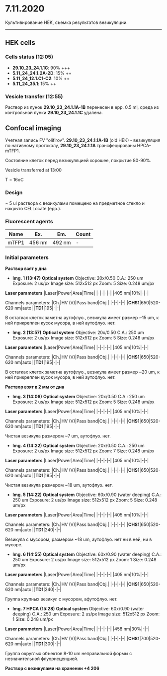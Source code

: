 7.11.2020
=========

Культивирование HEK, съемка результатов везикуляции.

---

## HEK cells 
### Cells status (12:05)
- **29.10_23_24.1.1C**: 90% +++
- **5.11_24_24.1.2A-2D**: 15% ++
- **5.11_24_12.1.C1-C2**: 10% ++
- **5.11_24_35.1**: 15% ++

### Vesicle transfer (12:55)
Раствор из лунок **29.10_23_24.1.1A-1B** перенесен в epp. 0.5 ml, среда из контрольной лунки **29.10_23_24.1.1С** удалена.


## Confocal imaging
Учетная запись FV "olifirov".
**29.10_23_24.1.1A-1B** (old HEK) - везикуляция по нативному протоколу, **29.10_23_24.1.1A** трансфецированы HPCA-mTFP1.

Состояние клеток перед везикуляцией хорошее, покрытие 80-90%.

Vesicle transferred at 13:00

T = 16oC

### Design
\~ 5 ul раствора с везикулами помещено на предметное стекло и накрыто CELLocate (epp.).

### Fluorescent agents
|Name|Ex.|Em.|Count|
|-|-|-|-|
|mTFP1|456 nm|492 nm|-|

### Initial parameters

**Раствор взят у дна**

- **Img. 1 (13:47)**
**Optical system**
Objective: 20x/0.50
C.A.: 250 um
Exposure: 2 us/px
Image size: 512x512 px
Zoom: 5
Size: 0.248 um/px

**Laser parameters**
|Laser|Power|Area|Time|
|-|-|-|-|
|405 nm|10%|-|-|

Channels parameters:
|Ch.|HV (V)|Pass band|Obj.|
|-|-|-|-|
|**CHS1**|650|520-620 nm|auto|
|**TD1**|195|-|-|

В остатках клеток заметна аутофлуо., везикула имеет размер \~15 um, к ней прикреплен кусок мусора, в ней аутофлуо. нет.


- **Img. 2 (13:57)**
**Optical system**
Objective: 20x/0.50
C.A.: 250 um
Exposure: 2 us/px
Image size: 512x512 px
Zoom: 5
Size: 0.248 um/px

**Laser parameters**
|Laser|Power|Area|Time|
|-|-|-|-|
|405 nm|10%|-|-|

Channels parameters:
|Ch.|HV (V)|Pass band|Obj.|
|-|-|-|-|
|**CHS1**|650|520-620 nm|auto|
|**TD1**|195|-|-|

В остатках клеток заметна аутофлуо., везикула имеет размер \~20 um, к ней прикреплен кусок мусора, в ней аутофлуо. нет.


**Раствор взят в 2 мм от дна**

- **Img. 3 (14:06)**
**Optical system**
Objective: 20x/0.50
C.A.: 250 um
Exposure: 2 us/px
Image size: 512x512 px
Zoom: 5
Size: 0.248 um/px

**Laser parameters**
|Laser|Power|Area|Time|
|-|-|-|-|
|405 nm|10%|-|-|

Channels parameters:
|Ch.|HV (V)|Pass band|Obj.|
|-|-|-|-|
|**CHS1**|650|520-620 nm|auto|
|**TD1**|195|-|-|

Чистая везикула размером \~7 um,  аутофлуо. нет.


- **Img. 4 (14:22)**
**Optical system**
Objective: 20x/0.50
C.A.: 250 um
Exposure: 2 us/px
Image size: 512x512 px
Zoom: 7
Size: 0.248 um/px

**Laser parameters**
|Laser|Power|Area|Time|
|-|-|-|-|
|405 nm|10%|-|-|

Channels parameters:
|Ch.|HV (V)|Pass band|Obj.|
|-|-|-|-|
|**CHS1**|650|520-620 nm|auto|
|**TD1**|195|-|-|

Чистая везикула размером \~18 um,  аутофлуо. нет.


- **Img. 5 (14:22)**
**Optical system**
Objective: 60x/0.90 (water deeping)
C.A.: 250 um
Exposure: 2 us/px
Image size: 512x512 px
Zoom: 5
Size: 0.248 um/px

**Laser parameters**
|Laser|Power|Area|Time|
|-|-|-|-|
|405 nm|10%|-|-|

Channels parameters:
|Ch.|HV (V)|Pass band|Obj.|
|-|-|-|-|
|**CHS1**|650|520-620 nm|auto|
|**TD1**|240|-|-|

Везикула с мусором, размером \~18 um,  аутофлуо. нет ни в ней, ни в мусоре.

- **Img. 6 (14:55)**
**Optical system**
Objective: 60x/0.90 (water deeping)
C.A.: 250 um
Exposure: 2 us/px
Image size: 512x512 px
Zoom: 1
Size: 0.248 um/px

**Laser parameters**
|Laser|Power|Area|Time|
|-|-|-|-|
|405 nm|10%|-|-|

Channels parameters:
|Ch.|HV (V)|Pass band|Obj.|
|-|-|-|-|
|**CHS1**|650|520-620 nm|auto|
|**TD1**|240|-|-|

Группа крупных везикул с мусором, афутофлуо. нет.


- **Img. 7 HPCA (15:28)**
**Optical system**
Objective: 60x/0.90 (water deeping)
C.A.: 250 um
Exposure: 2 us/px
Image size: 512x512 px
Zoom: 1
Size: 0.248 um/px

**Laser parameters**
|Laser|Power|Area|Time|
|-|-|-|-|
|458 nm|30%|-|-|

Channels parameters:
|Ch.|HV (V)|Pass band|Obj.|
|-|-|-|-|
|**CHS1**|700|520-620 nm|auto|
|**TD1**|300|-|-|

Группа округлых объектов 8-10 um неправильной формы с незначительной флуорисценцией.

**Раствор с везикулами на хранении +4 206**